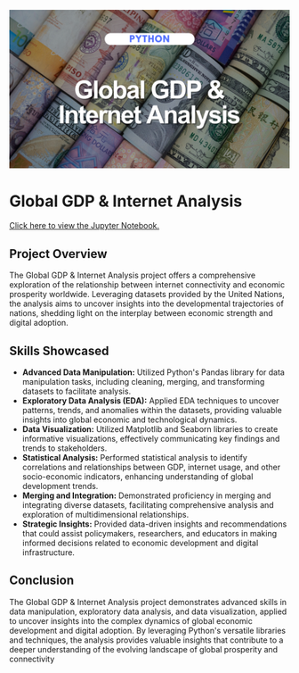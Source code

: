 ![ ](cover_UN.png)

# Global GDP & Internet Analysis

[Click here to view the Jupyter Notebook.](https://github.com/jessicabohannon/UN-Global-GDP-Internet-Analysis/blob/main/UN_Data_Project.ipynb)

## Project Overview
The Global GDP & Internet Analysis project offers a comprehensive exploration of the relationship between internet connectivity and economic prosperity worldwide. Leveraging datasets provided by the United Nations, the analysis aims to uncover insights into the developmental trajectories of nations, shedding light on the interplay between economic strength and digital adoption.

## Skills Showcased
* **Advanced Data Manipulation:** Utilized Python's Pandas library for data manipulation tasks, including cleaning, merging, and transforming datasets to facilitate analysis.
* **Exploratory Data Analysis (EDA):** Applied EDA techniques to uncover patterns, trends, and anomalies within the datasets, providing valuable insights into global economic and technological dynamics.
* **Data Visualization:** Utilized Matplotlib and Seaborn libraries to create informative visualizations, effectively communicating key findings and trends to stakeholders.
* **Statistical Analysis:** Performed statistical analysis to identify correlations and relationships between GDP, internet usage, and other socio-economic indicators, enhancing understanding of global development trends.
* **Merging and Integration:** Demonstrated proficiency in merging and integrating diverse datasets, facilitating comprehensive analysis and exploration of multidimensional relationships.
* **Strategic Insights:** Provided data-driven insights and recommendations that could assist policymakers, researchers, and educators in making informed decisions related to economic development and digital infrastructure.

## Conclusion
The Global GDP & Internet Analysis project demonstrates advanced skills in data manipulation, exploratory data analysis, and data visualization, applied to uncover insights into the complex dynamics of global economic development and digital adoption. By leveraging Python's versatile libraries and techniques, the analysis provides valuable insights that contribute to a deeper understanding of the evolving landscape of global prosperity and connectivity
